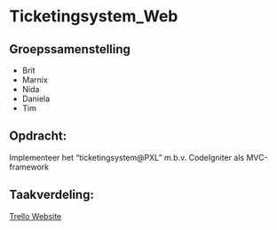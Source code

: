 # Ticketingsystem_Web
## Groepssamenstelling
- Brit
- Marnix
- Nida
- Daniela
- Tim


## Opdracht:
Implementeer het “ticketingsystem@PXL” m.b.v. CodeIgniter als MVC-framework

## Taakverdeling:
[Trello Website](https://trello.com/b/wjsrq4KZ/webtech-project)